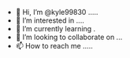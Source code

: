 - 👋 Hi, I’m @kyle99830 .....
- 👀 I’m interested in ....
- 🌱 I’m currently learning .
- 💞️ I’m looking to collaborate on ...
- 📫 How to reach me .....

<!---
kyle9983/kyle9983 is a ✨ special ✨ repository because its `README.md` (this file) appears on your GitHub profile.
You can click the Preview link to take a look at your changes.
--->
